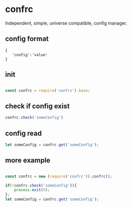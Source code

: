 
# confrc
Independent, simple, universe compatible, config manager.


## config format 
```
{
   'config':'value'
}

```

## init
```javascript

const confrc = require('confrc').base;
```

## check if config exist
```javascript
confrc.check('someConfig')
```

## config read
```javascript
let someConfig = confrc.get('someConfig');

```



## more example
```javascript

const confrc = new (require('confrc')).confrc();

if(!confrc.check('someConfig')){
    process.exit(5); 
};
let someConfig = confrc.get('someConfig');

```

